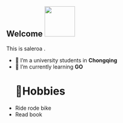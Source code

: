## Welcome <img src="https://media.giphy.com/media/mGcNjsfWAjY5AEZNw6/giphy.gif" width="80">


This is saleroa .


 - 🔭 I’m a university students in **Chongqing**<br>
 - 🌱 I’m currently learning **GO** <br> 
   # 🌟Hobbies
 - Ride rode bike
 - Read book 

